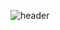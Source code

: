 ![header](https://capsule-render.vercel.app/api?type=slice&color=auto&height=300&section=header&text=dder's%20github&fontAlign=10&fontAlignY=30&desc=Desc&descAlignY=40&fontSize=70&rotate=20)
<!--
**dder2013132/dder2013132** is a ✨ _special_ ✨ repository because its `README.md` (this file) appears on your GitHub profile.

Here are some ideas to get you started:

- 🔭 I’m currently working on ...
- 🌱 I’m currently learning ...
- 👯 I’m looking to collaborate on ...
- 🤔 I’m looking for help with ...
- 💬 Ask me about ...
- 📫 How to reach me: ...
- 😄 Pronouns: ...
- ⚡ Fun fact: ...
-->
